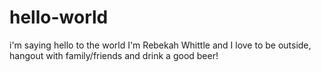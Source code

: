 # hello-world
i'm saying hello to the world 
I'm Rebekah Whittle and I love to be outside, hangout with family/friends and drink a good beer! 
